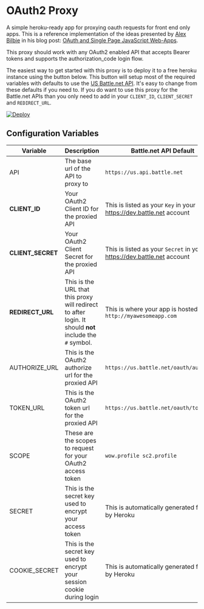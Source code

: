 # OAuth2 Proxy

A simple heroku-ready app for proxying oauth requests for front end only
apps. This is a reference implementation of the ideas presented by
[Alex Bilbie](http://alexbilbie.com/) in his blog post:
[OAuth and Single Page JavaScript Web-Apps](http://alexbilbie.com/2014/11/oauth-and-javascript/).

This proxy should work with any OAuth2 enabled API that accepts Bearer tokens
and supports the authorization_code login flow.

The easiest way to get started with this proxy is to deploy it to a free heroku
instance using the button below. This button will setup most of the required
variables with defaults to use the
[US Battle.net API](https://dev.battle.net/). It's easy to change from these
defaults if you need to. If you do want to use this proxy for the Battle.net
APIs than you only need to add in your `CLIENT_ID`, `CLIENT_SECRET` and
`REDIRECT_URL`.

[![Deploy](https://www.herokucdn.com/deploy/button.png)](https://heroku.com/deploy)

## Configuration Variables

Variable | Description | Battle.net API Default
-------|----------|-----------------
API | The base url of the API to proxy to | `https://us.api.battle.net`
**CLIENT_ID** | Your OAuth2 Client ID for the proxied API | This is listed as your `Key` in your https://dev.battle.net account
**CLIENT_SECRET** | Your OAuth2 Client Secret for the proxied API | This is listed as your `Secret` in your https://dev.battle.net account
**REDIRECT_URL** | This is the URL that this proxy will redirect to after login. It should **not** include the `#` symbol. | This is where your app is hosted, .i.e `http://myawesomeapp.com`
AUTHORIZE_URL | This is the OAuth2 authorize url for the proxied API | `https://us.battle.net/oauth/authorize`
TOKEN_URL | This is the OAuth2 token url for the proxied API | `https://us.battle.net/oauth/token`
SCOPE | These are the scopes to request for your OAuth2 access token | `wow.profile sc2.profile`
SECRET | This is the secret key used to encrypt your access token | This is automatically generated for you by Heroku
COOKIE_SECRET | This is the secret key used to encrypt your session cookie during login | This is automatically generated for you by Heroku
